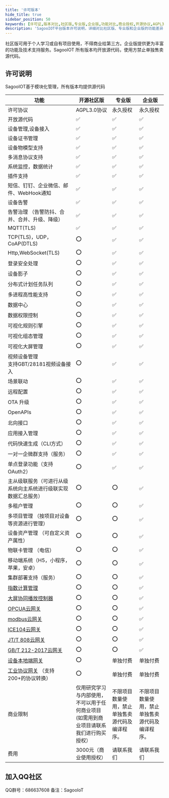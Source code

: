```yaml
---
title: '许可版本'
hide_title: true
sidebar_position: 50
keywords: [许可证,版本对比,社区版,专业版,企业版,功能对比,商业授权,开源协议,AGPL3.0,物联网平台版本]
description: 'SagooIOT平台版本许可说明，详细对比社区版、专业版和企业版的功能差异，帮助用户选择合适的授权版本。'
---
```


社区版可用于个人学习或自有项目使用，不得商业给第三方。企业版提供更为丰富的功能及技术支持服务。SagooIOT 所有版本均开放源代码，使用方禁止单独售卖源代码。

## 许可说明

SagooIOT基于模块化管理，所有版本均提供源代码

| 功能                                                   | 开源社区版                                               | 专业版                    | 企业版                      |
|------------------------------------------------------|-----------------------------------------------------|------------------------|--------------------------|
| 许可协议                                                 | AGPL3.0协议                                           | 永久授权	                  | 永久授权	                    |
| 开放源代码                                                | ✅                                                   | ✅                      | ✅                        |
| 设备管理,设备接入                                            | ✅                                                   | ✅                      | ✅                        |
| 设备证书管理                                               | ✅                                                   | ✅                      | ✅                        |
| 设备物模型支持                                              | ✅                                                   | ✅                      | ✅                        |
| 多消息协议支持                                              | ✅                                                   | ✅                      | ✅                        |
| 系统监控，数据统计                                            | ✅                                                   | ✅                      | ✅                        |
| 插件支持                                                 | ✅                                                   | ✅                      | ✅                        |
| 短信、钉钉、企业微信、邮件、WebHook通知                              | ✅                                                   | ✅                      | ✅                    |
| 设备告警                                                 | ✅                                                   | ✅                      | ✅                        |
| 告警治理 （告警防抖、合并、合并、升级、降级）                              | ✅                                                   | ✅                      | ✅     |
| MQTT(TLS)                                            | ✅                                                   | ✅                      | ✅                        |
| TCP(TLS)，UDP，CoAP(DTLS)                              | ⭕                                                   | ✅                      | ✅                        |
| Http,WebSocket(TLS)                                  | ⭕                                                   | ✅                      | ✅                        |
| 登录安全处理                                               |  ⭕                                                  | ✅                      | ✅                        |
| 设备影子                                                 |  ⭕                                                  | ✅                      | ✅                        |
| 分布式计划任务队列                                            | ⭕                                                   | ✅                      | ✅                        |
| 多进程高性能支持                                             | ⭕                                                   | ✅                      | ✅                        |
| 数据中心                                                 | ⭕                                                   | ✅                      | ✅                        |
| 数据权限控制                                               | ⭕                                                   | ✅                      | ✅                        |
| 可视化规则引擎                                              | ⭕                                                   | ✅                      | ✅                        |
| 可视化组态管理                                              | ⭕                                                   | ✅                      | ✅                        |
| 可视化大屏管理                                              | ⭕                                                   | ✅                      | ✅                        |
| 视频设备管理<br/>支持GBT/28181视频设备接入                         | ⭕                                                   | ✅                      | ✅                        |
| 场景联动                                                 | ⭕                                                   | ✅                      | ✅                        |
| 远程配置                                                 | ⭕                                                   | ✅                      | ✅                        |
| OTA 升级                                               | ⭕                                                   | ✅                      | ✅                        |
| OpenAPIs                                             | ⭕                                                   | ✅                      | ✅                        |
| 北向接口                                                 | ⭕                                                   | ✅                      | ✅                        |
| 应用接入管理                                               | ⭕                                                   |  ✅                       | ✅                        |
| 代码快速生成（CLI方式）                                        | ⭕                                                   | ✅                      | ✅                        |
| 一对一企微群支持（服务）                                         | ⭕                                                   | ✅                      | ✅                        |
| 单点登录功能（支持OAuth2）                                     | ⭕                                                   | ✅                       | ✅                        |
| 主从级联服务（可进行从级系统向主系统进行级联实现数据汇总服务）                      | ⭕                                                   | ⭕                       | ✅                        |
| 多租户管理                                                | ⭕                                                   | ⭕                      | ✅                        |
| 多项目管理 （按项目对设备等资源进行管理）                                | ⭕                                                   | ⭕                      | ✅                        |
| 设备资产管理 （可自定义资产属性）                                    | ⭕                                                   | ⭕                      | ✅                        |
| 物联卡管理 （电信）                                           | ⭕                                                   | ⭕                      | ✅                        |
| 移动端系统（H5，小程序，苹果，安卓）                                  | ⭕                                                   | ⭕                      | ✅                        |
| 集群部署支持（服务）                                           | ⭕                                                   | ⭕                       | ✅                        |
| [指数计算管理](/enterprise/totalIndex/)                    | ⭕                                                   | ⭕                      | ✅                        |
| [大屏协同播放控制器](/enterprise/lsc/)                        | ⭕                                                   | ⭕                      | ✅                        |
| [OPCUA云网关](/enterprise/gateway/opcua)                | ⭕                                                   | ⭕                      | ✅                        |
| [modbus云网关](/enterprise/gateway/modbus)              | ⭕                                                   | ⭕                      | ✅                        |
| [ICE104云网关](/enterprise/gateway/ice104/)             | ⭕                                                   | ⭕                      | ✅                        |
| [JT/T 808云网关](/enterprise/gateway/jt808)             | ⭕                                                   | ⭕                      | ✅                        |
| [GB/T 212-2017云网关](/enterprise/gateway/gbt212)       | ⭕                                                   | ⭕                      | ✅                        |
| [设备本地端网关](/enterprise/gateway/gw)                    | ⭕                                                   | 单独付费                   | 单独付费                     |
| [工业协议网关](/enterprise/gateway/industry) （支持200+的协议转换） | ⭕                                                   | 单独付费                   | 单独付费                     |
| 商业限制                                                 | 仅用研究学习与内部使用，不可以用于任何商业项目 <br />(如需用到商业项目请联系我们进行购买授权） | 不限项目数量使用，禁止单独售卖源代码及编译程序。 | 不限项目数量使用，禁止单独售卖源代码及编译程序。 |
| 费用                                                   | 3000元（商业使用授权）                                       | 请联系我们                  | 请联系我们                    |


## 加入QQ社区
QQ群号：686637608
备注：SagooIoT
